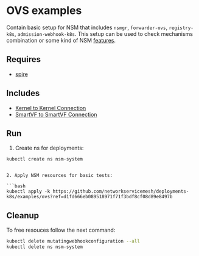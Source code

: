 # OVS examples

Contain basic setup for NSM that includes `nsmgr`, `forwarder-ovs`, `registry-k8s`, `admission-webhook-k8s`. This setup can be used to check mechanisms combination or some kind of NSM [features](../features).

## Requires

- [spire](../spire)

## Includes

- [Kernel to Kernel Connection](../use-cases/Kernel2Kernel)
- [SmartVF to SmartVF Connection](../use-cases/SmartVF2SmartVF)

## Run

1. Create ns for deployments:
```bash
kubectl create ns nsm-system
```

```

2. Apply NSM resources for basic tests:

```bash
kubectl apply -k https://github.com/networkservicemesh/deployments-k8s/examples/ovs?ref=d1fd666eb089518971f71f3bdf8cf08d89e8497b
```

## Cleanup

To free resouces follow the next command:

```bash
kubectl delete mutatingwebhookconfiguration --all
kubectl delete ns nsm-system
```
